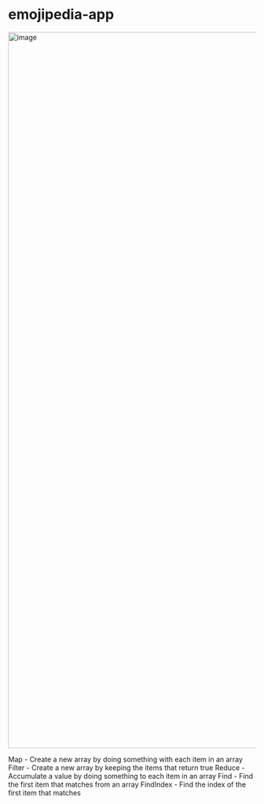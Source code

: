 # emojipedia-app

<img width="1455" alt="image" src="https://user-images.githubusercontent.com/82875984/221178161-501b947b-5869-4de4-8591-03e711791f4f.png">

Map - Create a new array by doing something with each item in an array
Filter - Create a new array by keeping the items that return true
Reduce - Accumulate a value by doing something to each item in an array
Find - Find the first item that matches from an array
FindIndex - Find the index of the first item that matches